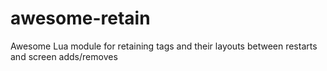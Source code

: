 # awesome-retain
Awesome Lua module for retaining tags and their layouts between restarts and screen adds/removes
